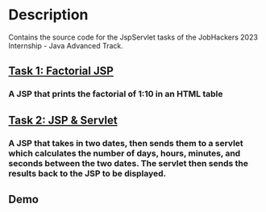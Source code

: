 # Description
Contains the source code for the JspServlet tasks of the 
JobHackers 2023 Internship - Java Advanced Track.

## [Task 1: Factorial JSP](../JspServlet/src/main/webapp/factorial.jsp)
### A JSP that prints the factorial of 1:10 in an HTML table  

## [Task 2: JSP & Servlet](../JspServlet/src/main/webapp/age.jsp)
### A JSP that takes in two dates, then sends them to a servlet which calculates the number of days, hours, minutes, and seconds between the two dates. The servlet then sends the results back to the JSP to be displayed.

## Demo
